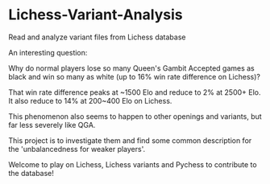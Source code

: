 # Lichess-Variant-Analysis
Read and analyze variant files from Lichess database

An interesting question:

Why do normal players lose so many Queen's Gambit Accepted games as black and win so many as white (up to 16% win rate difference on Lichess)?

That win rate difference peaks at ~1500 Elo and reduce to 2% at 2500+ Elo. It also reduce to 14% at 200~400 Elo on Lichess.

This phenomenon also seems to happen to other openings and variants, but far less severely like QGA.

This project is to investigate them and find some common description for the 'unbalancedness for weaker players'. 

Welcome to play on Lichess, Lichess variants and Pychess to contribute to the database!
